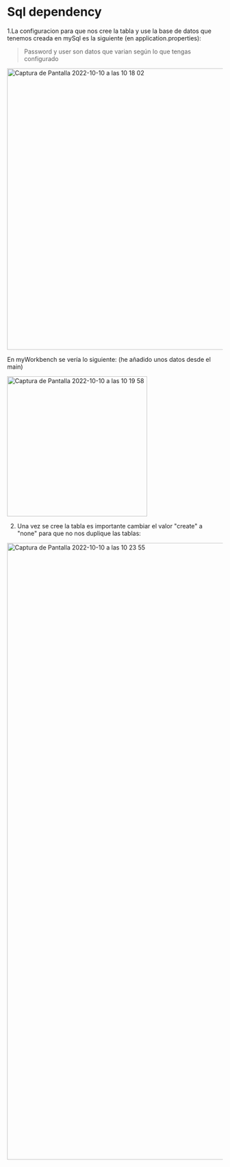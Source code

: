 # Sql dependency

1.La configuracion para que nos cree la tabla y use la base de datos que tenemos creada en mySql es la siguiente (en application.properties):

> Password y user son datos que varian según lo que tengas configurado

<img width="657" alt="Captura de Pantalla 2022-10-10 a las 10 18 02" src="https://user-images.githubusercontent.com/107991714/194824562-09fe5233-1b9f-4994-92aa-9cee707bbe8a.png">

En myWorkbench se vería lo siguiente:
(he añadido unos datos desde el main)

<img width="327" alt="Captura de Pantalla 2022-10-10 a las 10 19 58" src="https://user-images.githubusercontent.com/107991714/194824586-499b4915-b078-4c3a-bf9a-fa3e21e85645.png">

2. Una vez se cree la tabla es importante cambiar el valor "create" a "none" para que no nos duplique las tablas:

<img width="1440" alt="Captura de Pantalla 2022-10-10 a las 10 23 55" src="https://user-images.githubusercontent.com/107991714/194825141-763891c4-adf6-4bab-85bc-81672fa8bfe3.png">

